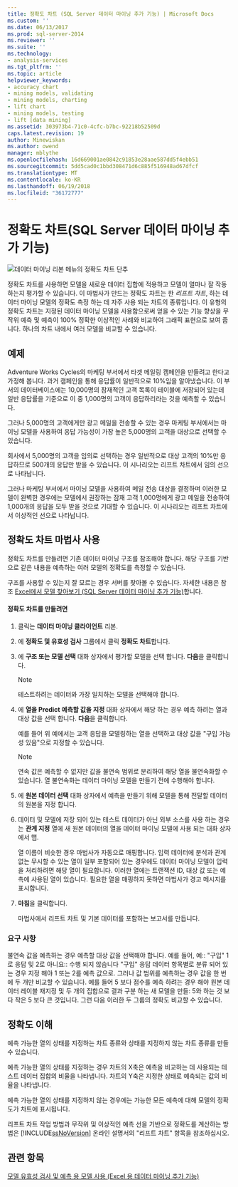 ```yaml
---
title: 정확도 차트 (SQL Server 데이터 마이닝 추가 기능) | Microsoft Docs
ms.custom: ''
ms.date: 06/13/2017
ms.prod: sql-server-2014
ms.reviewer: ''
ms.suite: ''
ms.technology:
- analysis-services
ms.tgt_pltfrm: ''
ms.topic: article
helpviewer_keywords:
- accuracy chart
- mining models, validating
- mining models, charting
- lift chart
- mining models, testing
- lift [data mining]
ms.assetid: 303973b4-71c0-4cfc-b7bc-92218b52509d
caps.latest.revision: 19
author: Minewiskan
ms.author: owend
manager: mblythe
ms.openlocfilehash: 16d669001ae0842c91853e28aae587dd5f4ebb51
ms.sourcegitcommit: 5dd5cad0c1bbd308471d6c885f516948ad67dfcf
ms.translationtype: MT
ms.contentlocale: ko-KR
ms.lasthandoff: 06/19/2018
ms.locfileid: "36172777"
---
```

# <a name="accuracy-chart-sql-server-data-mining-add-ins"></a>정확도 차트(SQL Server 데이터 마이닝 추가 기능)
  ![데이터 마이닝 리본 메뉴의 정확도 차트 단추](media/dmc-accchart.gif "데이터 마이닝 리본 메뉴의 정확도 차트 단추")  
  
 정확도 차트를 사용하면 모델을 새로운 데이터 집합에 적용하고 모델이 얼마나 잘 작동하는지 평가할 수 있습니다. 이 마법사가 만드는 정확도 차트는 한 *리프트 차트*, 하는 데이터 마이닝 모델의 정확도 측정 하는 데 자주 사용 되는 차트의 종류입니다. 이 유형의 정확도 차트는 지정된 데이터 마이닝 모델을 사용함으로써 얻을 수 있는 기능 향상을 무작위 예측 및 예측이 100% 정확한 이상적인 사례와 비교하여 그래픽 표현으로 보여 줍니다. 하나의 차트 내에서 여러 모델을 비교할 수 있습니다.  
  
## <a name="example"></a>예제  
 Adventure Works Cycles의 마케팅 부서에서 타겟 메일링 캠페인을 만들려고 한다고 가정해 봅니다. 과거 캠페인을 통해 응답률이 일반적으로 10%임을 알아냈습니다. 이 부서의 데이터베이스에는 10,000명의 잠재적인 고객 목록이 테이블에 저장되어 있는데 일반 응답률을 기준으로 이 중 1,000명의 고객이 응답하리라는 것을 예측할 수 있습니다.  
  
 그러나 5,000명의 고객에게만 광고 메일을 전송할 수 있는 경우 마케팅 부서에서는 마이닝 모델을 사용하여 응답 가능성이 가장 높은 5,000명의 고객을 대상으로 선택할 수 있습니다.  
  
 회사에서 5,000명의 고객을 임의로 선택하는 경우 일반적으로 대상 고객의 10%만 응답하므로 500개의 응답만 받을 수 있습니다. 이 시나리오는 리프트 차트에서 임의 선으로 나타납니다.  
  
 그러나 마케팅 부서에서 마이닝 모델을 사용하여 메일 전송 대상을 결정하며 이러한 모델이 완벽한 경우에는 모델에서 권장하는 잠재 고객 1,000명에게 광고 메일을 전송하여 1,000개의 응답을 모두 받을 것으로 기대할 수 있습니다. 이 시나리오는 리프트 차트에서 이상적인 선으로 나타납니다.  
  
## <a name="using-the-accuracy-chart-wizard"></a>정확도 차트 마법사 사용  
 정확도 차트를 만들려면 기존 데이터 마이닝 구조를 참조해야 합니다. 해당 구조를 기반으로 같은 내용을 예측하는 여러 모델의 정확도를 측정할 수 있습니다.  
  
 구조를 사용할 수 있는지 잘 모르는 경우 서버를 찾아볼 수 있습니다. 자세한 내용은 참조 [Excel에서 모델 찾아보기 &#40;SQL Server 데이터 마이닝 추가 기능&#41;](browsing-models-in-excel-sql-server-data-mining-add-ins.md)합니다.  
  
#### <a name="to-create-an-accuracy-chart"></a>정확도 차트를 만들려면  
  
1.  클릭는 **데이터 마이닝 클라이언트** 리본.  
  
2.  에 **정확도 및 유효성 검사** 그룹에서 클릭 **정확도 차트**합니다.  
  
3.  에 **구조 또는 모델 선택** 대화 상자에서 평가할 모델을 선택 합니다. **다음**을 클릭합니다.  
  
    > [!NOTE]  
    >  테스트하려는 데이터와 가장 일치하는 모델을 선택해야 합니다.  
  
4.  에 **열을 Predict 예측할 값을 지정** 대화 상자에서 해당 하는 경우 예측 하려는 열과 대상 값을 선택 합니다. **다음**을 클릭합니다.  
  
     예를 들어 위 예에서는 고객 응답을 모델링하는 열을 선택하고 대상 값을 "구입 가능성 있음"으로 지정할 수 있습니다.  
  
    > [!NOTE]  
    >  연속 값은 예측할 수 없지만 값을 불연속 범위로 분리하여 해당 열을 불연속화할 수 있습니다. 열 불연속화는 데이터 마이닝 모델을 만들기 전에 수행해야 합니다.  
  
5.  에 **원본 데이터 선택** 대화 상자에서 예측을 만들기 위해 모델을 통해 전달할 데이터의 원본을 지정 합니다.  
  
6.  데이터 및 모델에 저장 되어 있는 테스트 데이터가 아닌 외부 소스를 사용 하는 경우는 **관계 지정** 열에 새 원본 데이터의 열을 데이터 마이닝 모델에 사용 되는 대화 상자에서 맵.  
  
     열 이름이 비슷한 경우 마법사가 자동으로 매핑합니다. 입력 데이터에 분석과 관계없는 무시할 수 있는 열이 일부 포함되어 있는 경우에도 데이터 마이닝 모델이 입력을 처리하려면 해당 열이 필요합니다. 이러한 열에는 트랜잭션 ID, 대상 값 또는 예측에 사용된 열이 있습니다. 필요한 열을 매핑하지 못하면 마법사가 경고 메시지를 표시합니다.  
  
7.  **마침**을 클릭합니다.  
  
     마법사에서 리프트 차트 및 기본 데이터를 포함하는 보고서를 만듭니다.  
  
### <a name="requirements"></a>요구 사항  
 불연속 값을 예측하는 경우 예측할 대상 값을 선택해야 합니다. 예를 들어, 예:: "구입" 1로 응답 및 2로 아니요:: 수행 되지 않습니다 "구입" 응답 데이터 항목별로 분류 되어 있는 경우 지정 해야 1 또는 2를 예측 값으로. 그러나 값 범위를 예측하는 경우 값을 한 번에 두 개만 비교할 수 있습니다. 예를 들어 5 보다 점수를 예측 하려는 경우 해야 원본 데이터 레이블 재지정 및 두 개의 집합으로 결과 구분 하는 새 모델을 만들: 5와 하는 것 보다 작은 5 보다 큰 것입니다. 그런 다음 이러한 두 그룹의 정확도 비교할 수 있습니다.  
  
## <a name="understanding-accuracy"></a>정확도 이해  
 예측 가능한 열의 상태를 지정하는 차트 종류와 상태를 지정하지 않는 차트 종류를 만들 수 있습니다.  
  
 예측 가능한 열의 상태를 지정하는 경우 차트의 X축은 예측을 비교하는 데 사용되는 테스트 데이터 집합의 비율을 나타냅니다. 차트의 Y축은 지정한 상태로 예측되는 값의 비율을 나타냅니다.  
  
 예측 가능한 열의 상태를 지정하지 않는 경우에는 가능한 모든 예측에 대해 모델의 정확도가 차트에 표시됩니다.  
  
 리프트 차트 작업 방법과 무작위 및 이상적인 예측 선을 기반으로 정확도를 계산하는 방법은 [!INCLUDE[ssNoVersion](../includes/ssnoversion-md.md)] 온라인 설명서의 "리프트 차트" 항목을 참조하십시오.  
  
## <a name="see-also"></a>관련 항목  
 [모델 유효성 검사 및 예측 용 모델 사용 &#40;Excel 용 데이터 마이닝 추가 기능&#41;](validating-models-and-using-models-for-prediction-data-mining-add-ins-for-excel.md)  
  
  